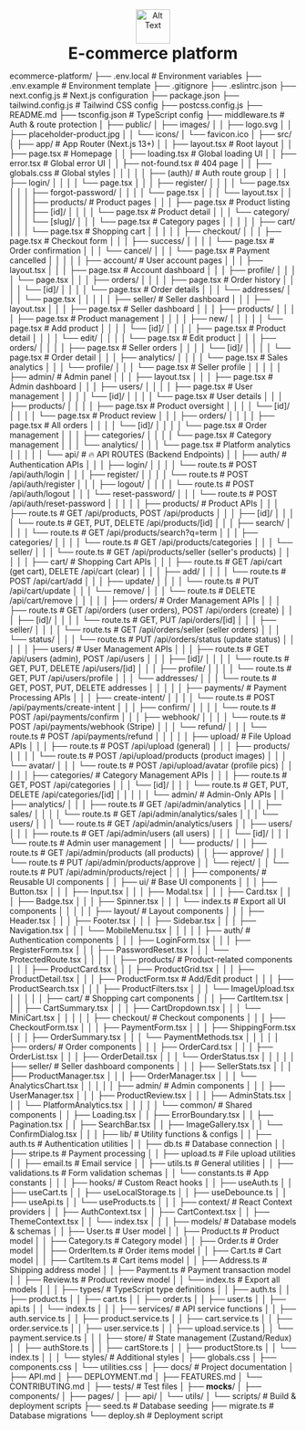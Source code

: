 <div align="center">
  <img src="" alt="Alt Text" width="60" />
  <br/>
  <strong style="font-size: 2em;">E-commerce platform</strong>
</div>


ecommerce-platform/
├── .env.local                          # Environment variables
├── .env.example                        # Environment template
├── .gitignore
├── .eslintrc.json
├── next.config.js                      # Next.js configuration
├── package.json
├── tailwind.config.js                  # Tailwind CSS config
├── postcss.config.js
├── README.md
├── tsconfig.json                       # TypeScript config
├── middleware.ts                       # Auth & route protection
│
├── public/
│   ├── images/
│   │   ├── logo.svg
│   │   ├── placeholder-product.jpg
│   │   └── icons/
│   └── favicon.ico
│
├── src/
│   ├── app/                           # App Router (Next.js 13+)
│   │   ├── layout.tsx                 # Root layout
│   │   ├── page.tsx                   # Homepage
│   │   ├── loading.tsx                # Global loading UI
│   │   ├── error.tsx                  # Global error UI
│   │   ├── not-found.tsx              # 404 page
│   │   ├── globals.css                # Global styles
│   │   │
│   │   ├── (auth)/                    # Auth route group
│   │   │   ├── login/
│   │   │   │   └── page.tsx
│   │   │   ├── register/
│   │   │   │   └── page.tsx
│   │   │   ├── forgot-password/
│   │   │   │   └── page.tsx
│   │   │   └── layout.tsx
│   │   │
│   │   ├── products/                  # Product pages
│   │   │   ├── page.tsx               # Product listing
│   │   │   ├── [id]/
│   │   │   │   └── page.tsx           # Product detail
│   │   │   └── category/
│   │   │       └── [slug]/
│   │   │           └── page.tsx       # Category pages
│   │   │
│   │   ├── cart/
│   │   │   └── page.tsx               # Shopping cart
│   │   │
│   │   ├── checkout/
│   │   │   ├── page.tsx               # Checkout form
│   │   │   ├── success/
│   │   │   │   └── page.tsx           # Order confirmation
│   │   │   └── cancel/
│   │   │       └── page.tsx           # Payment cancelled
│   │   │
│   │   ├── account/                   # User account pages
│   │   │   ├── layout.tsx
│   │   │   ├── page.tsx               # Account dashboard
│   │   │   ├── profile/
│   │   │   │   └── page.tsx
│   │   │   ├── orders/
│   │   │   │   ├── page.tsx           # Order history
│   │   │   │   └── [id]/
│   │   │   │       └── page.tsx       # Order details
│   │   │   └── addresses/
│   │   │       └── page.tsx
│   │   │
│   │   ├── seller/                    # Seller dashboard
│   │   │   ├── layout.tsx
│   │   │   ├── page.tsx               # Seller dashboard
│   │   │   ├── products/
│   │   │   │   ├── page.tsx           # Product management
│   │   │   │   ├── new/
│   │   │   │   │   └── page.tsx       # Add product
│   │   │   │   └── [id]/
│   │   │   │       ├── page.tsx       # Product detail
│   │   │   │       └── edit/
│   │   │   │           └── page.tsx   # Edit product
│   │   │   ├── orders/
│   │   │   │   ├── page.tsx           # Seller orders
│   │   │   │   └── [id]/
│   │   │   │       └── page.tsx       # Order detail
│   │   │   ├── analytics/
│   │   │   │   └── page.tsx           # Sales analytics
│   │   │   └── profile/
│   │   │       └── page.tsx           # Seller profile
│   │   │
│   │   ├── admin/                     # Admin panel
│   │   │   ├── layout.tsx
│   │   │   ├── page.tsx               # Admin dashboard
│   │   │   ├── users/
│   │   │   │   ├── page.tsx           # User management
│   │   │   │   └── [id]/
│   │   │   │       └── page.tsx       # User details
│   │   │   ├── products/
│   │   │   │   ├── page.tsx           # Product oversight
│   │   │   │   └── [id]/
│   │   │   │       └── page.tsx       # Product review
│   │   │   ├── orders/
│   │   │   │   ├── page.tsx           # All orders
│   │   │   │   └── [id]/
│   │   │   │       └── page.tsx       # Order management
│   │   │   ├── categories/
│   │   │   │   └── page.tsx           # Category management
│   │   │   └── analytics/
│   │   │       └── page.tsx           # Platform analytics
│   │   │
│   │   └── api/                       # 🔥 API ROUTES (Backend Endpoints)
│   │       ├── auth/                  # Authentication APIs
│   │       │   ├── login/
│   │       │   │   └── route.ts       # POST /api/auth/login
│   │       │   ├── register/
│   │       │   │   └── route.ts       # POST /api/auth/register
│   │       │   ├── logout/
│   │       │   │   └── route.ts       # POST /api/auth/logout
│   │       │   └── reset-password/
│   │       │       └── route.ts       # POST /api/auth/reset-password
│   │       │
│   │       ├── products/              # Product APIs
│   │       │   ├── route.ts           # GET /api/products, POST /api/products
│   │       │   ├── [id]/
│   │       │   │   └── route.ts       # GET, PUT, DELETE /api/products/[id]
│   │       │   ├── search/
│   │       │   │   └── route.ts       # GET /api/products/search?q=term
│   │       │   ├── categories/
│   │       │   │   └── route.ts       # GET /api/products/categories
│   │       │   └── seller/
│   │       │       └── route.ts       # GET /api/products/seller (seller's products)
│   │       │
│   │       ├── cart/                  # Shopping Cart APIs
│   │       │   ├── route.ts           # GET /api/cart (get cart), DELETE /api/cart (clear)
│   │       │   ├── add/
│   │       │   │   └── route.ts       # POST /api/cart/add
│   │       │   ├── update/
│   │       │   │   └── route.ts       # PUT /api/cart/update
│   │       │   └── remove/
│   │       │       └── route.ts       # DELETE /api/cart/remove
│   │       │
│   │       ├── orders/                # Order Management APIs
│   │       │   ├── route.ts           # GET /api/orders (user orders), POST /api/orders (create)
│   │       │   ├── [id]/
│   │       │   │   └── route.ts       # GET, PUT /api/orders/[id]
│   │       │   ├── seller/
│   │       │   │   └── route.ts       # GET /api/orders/seller (seller orders)
│   │       │   └── status/
│   │       │       └── route.ts       # PUT /api/orders/status (update status)
│   │       │
│   │       ├── users/                 # User Management APIs
│   │       │   ├── route.ts           # GET /api/users (admin), POST /api/users
│   │       │   ├── [id]/
│   │       │   │   └── route.ts       # GET, PUT, DELETE /api/users/[id]
│   │       │   ├── profile/
│   │       │   │   └── route.ts       # GET, PUT /api/users/profile
│   │       │   └── addresses/
│   │       │       └── route.ts       # GET, POST, PUT, DELETE addresses
│   │       │
│   │       ├── payments/              # Payment Processing APIs
│   │       │   ├── create-intent/
│   │       │   │   └── route.ts       # POST /api/payments/create-intent
│   │       │   ├── confirm/
│   │       │   │   └── route.ts       # POST /api/payments/confirm
│   │       │   ├── webhook/
│   │       │   │   └── route.ts       # POST /api/payments/webhook (Stripe)
│   │       │   └── refund/
│   │       │       └── route.ts       # POST /api/payments/refund
│   │       │
│   │       ├── upload/                # File Upload APIs
│   │       │   ├── route.ts           # POST /api/upload (general)
│   │       │   ├── products/
│   │       │   │   └── route.ts       # POST /api/upload/products (product images)
│   │       │   └── avatar/
│   │       │       └── route.ts       # POST /api/upload/avatar (profile pics)
│   │       │
│   │       ├── categories/            # Category Management APIs
│   │       │   ├── route.ts           # GET, POST /api/categories
│   │       │   └── [id]/
│   │       │       └── route.ts       # GET, PUT, DELETE /api/categories/[id]
│   │       │
│   │       └── admin/                 # Admin-Only APIs
│   │           ├── analytics/
│   │           │   ├── route.ts       # GET /api/admin/analytics
│   │           │   ├── sales/
│   │           │   │   └── route.ts   # GET /api/admin/analytics/sales
│   │           │   └── users/
│   │           │       └── route.ts   # GET /api/admin/analytics/users
│   │           ├── users/
│   │           │   ├── route.ts       # GET /api/admin/users (all users)
│   │           │   └── [id]/
│   │           │       └── route.ts   # Admin user management
│   │           └── products/
│   │               ├── route.ts       # GET /api/admin/products (all products)
│   │               ├── approve/
│   │               │   └── route.ts   # PUT /api/admin/products/approve
│   │               └── reject/
│   │                   └── route.ts   # PUT /api/admin/products/reject
│   │
│   ├── components/                    # Reusable UI components
│   │   ├── ui/                        # Base UI components
│   │   │   ├── Button.tsx
│   │   │   ├── Input.tsx
│   │   │   ├── Modal.tsx
│   │   │   ├── Card.tsx
│   │   │   ├── Badge.tsx
│   │   │   ├── Spinner.tsx
│   │   │   └── index.ts               # Export all UI components
│   │   │
│   │   ├── layout/                    # Layout components
│   │   │   ├── Header.tsx
│   │   │   ├── Footer.tsx
│   │   │   ├── Sidebar.tsx
│   │   │   ├── Navigation.tsx
│   │   │   └── MobileMenu.tsx
│   │   │
│   │   ├── auth/                      # Authentication components
│   │   │   ├── LoginForm.tsx
│   │   │   ├── RegisterForm.tsx
│   │   │   ├── PasswordReset.tsx
│   │   │   └── ProtectedRoute.tsx
│   │   │
│   │   ├── products/                  # Product-related components
│   │   │   ├── ProductCard.tsx
│   │   │   ├── ProductGrid.tsx
│   │   │   ├── ProductDetail.tsx
│   │   │   ├── ProductForm.tsx        # Add/Edit product
│   │   │   ├── ProductSearch.tsx
│   │   │   ├── ProductFilters.tsx
│   │   │   └── ImageUpload.tsx
│   │   │
│   │   ├── cart/                      # Shopping cart components
│   │   │   ├── CartItem.tsx
│   │   │   ├── CartSummary.tsx
│   │   │   ├── CartDropdown.tsx
│   │   │   └── MiniCart.tsx
│   │   │
│   │   ├── checkout/                  # Checkout components
│   │   │   ├── CheckoutForm.tsx
│   │   │   ├── PaymentForm.tsx
│   │   │   ├── ShippingForm.tsx
│   │   │   ├── OrderSummary.tsx
│   │   │   └── PaymentMethods.tsx
│   │   │
│   │   ├── orders/                    # Order components
│   │   │   ├── OrderCard.tsx
│   │   │   ├── OrderList.tsx
│   │   │   ├── OrderDetail.tsx
│   │   │   └── OrderStatus.tsx
│   │   │
│   │   ├── seller/                    # Seller dashboard components
│   │   │   ├── SellerStats.tsx
│   │   │   ├── ProductManager.tsx
│   │   │   ├── OrderManager.tsx
│   │   │   └── AnalyticsChart.tsx
│   │   │
│   │   ├── admin/                     # Admin components
│   │   │   ├── UserManager.tsx
│   │   │   ├── ProductReview.tsx
│   │   │   ├── AdminStats.tsx
│   │   │   └── PlatformAnalytics.tsx
│   │   │
│   │   └── common/                    # Shared components
│   │       ├── Loading.tsx
│   │       ├── ErrorBoundary.tsx
│   │       ├── Pagination.tsx
│   │       ├── SearchBar.tsx
│   │       ├── ImageGallery.tsx
│   │       └── ConfirmDialog.tsx
│   │
│   ├── lib/                          # Utility functions & configs
│   │   ├── auth.ts                   # Authentication utilities
│   │   ├── db.ts                     # Database connection
│   │   ├── stripe.ts                 # Payment processing
│   │   ├── upload.ts                 # File upload utilities
│   │   ├── email.ts                  # Email service
│   │   ├── utils.ts                  # General utilities
│   │   ├── validations.ts            # Form validation schemas
│   │   └── constants.ts              # App constants
│   │
│   ├── hooks/                        # Custom React hooks
│   │   ├── useAuth.ts
│   │   ├── useCart.ts
│   │   ├── useLocalStorage.ts
│   │   ├── useDebounce.ts
│   │   ├── useApi.ts
│   │   └── useProducts.ts
│   │
│   ├── context/                      # React Context providers
│   │   ├── AuthContext.tsx
│   │   ├── CartContext.tsx
│   │   ├── ThemeContext.tsx
│   │   └── index.tsx
│   │
│   ├── models/                       # Database models & schemas
│   │   ├── User.ts                   # User model
│   │   ├── Product.ts                # Product model
│   │   ├── Category.ts               # Category model
│   │   ├── Order.ts                  # Order model
│   │   ├── OrderItem.ts              # Order items model
│   │   ├── Cart.ts                   # Cart model
│   │   ├── CartItem.ts               # Cart items model
│   │   ├── Address.ts                # Shipping address model
│   │   ├── Payment.ts                # Payment transaction model
│   │   ├── Review.ts                 # Product review model
│   │   └── index.ts                  # Export all models
│   │
│   ├── types/                        # TypeScript type definitions
│   │   ├── auth.ts
│   │   ├── product.ts
│   │   ├── cart.ts
│   │   ├── order.ts
│   │   ├── user.ts
│   │   ├── api.ts
│   │   └── index.ts
│   │
│   ├── services/                     # API service functions
│   │   ├── auth.service.ts
│   │   ├── product.service.ts
│   │   ├── cart.service.ts
│   │   ├── order.service.ts
│   │   ├── user.service.ts
│   │   ├── upload.service.ts
│   │   └── payment.service.ts
│   │
│   ├── store/                        # State management (Zustand/Redux)
│   │   ├── authStore.ts
│   │   ├── cartStore.ts
│   │   ├── productStore.ts
│   │   └── index.ts
│   │
│   └── styles/                       # Additional styles
│       ├── globals.css
│       ├── components.css
│       └── utilities.css
│
├── docs/                             # Project documentation
│   ├── API.md
│   ├── DEPLOYMENT.md
│   ├── FEATURES.md
│   └── CONTRIBUTING.md
│
├── tests/                            # Test files
│   ├── __mocks__/
│   ├── components/
│   ├── pages/
│   ├── api/
│   └── utils/
│
└── scripts/                          # Build & deployment scripts
    ├── seed.ts                       # Database seeding
    ├── migrate.ts                    # Database migrations
    └── deploy.sh                     # Deployment script